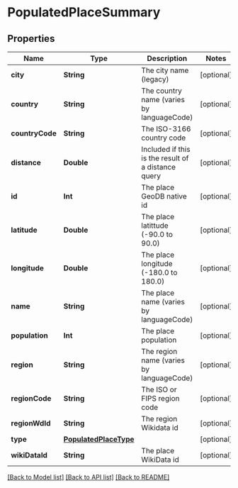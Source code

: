 # PopulatedPlaceSummary

## Properties
Name | Type | Description | Notes
------------ | ------------- | ------------- | -------------
**city** | **String** | The city name (legacy) | [optional] 
**country** | **String** | The country name (varies by languageCode) | [optional] 
**countryCode** | **String** | The ISO-3166 country code | [optional] 
**distance** | **Double** | Included if this is the result of a distance query | [optional] 
**id** | **Int** | The place GeoDB native id | [optional] 
**latitude** | **Double** | The place latittude (-90.0 to 90.0) | [optional] 
**longitude** | **Double** | The place longitude (-180.0 to 180.0) | [optional] 
**name** | **String** | The place name (varies by languageCode) | [optional] 
**population** | **Int** | The place population | [optional] 
**region** | **String** | The region name (varies by languageCode) | [optional] 
**regionCode** | **String** | The ISO or FIPS region code | [optional] 
**regionWdId** | **String** | The region Wikidata id | [optional] 
**type** | [**PopulatedPlaceType**](PopulatedPlaceType.md) |  | [optional] 
**wikiDataId** | **String** | The place WikiData id | [optional] 

[[Back to Model list]](../README.md#documentation-for-models) [[Back to API list]](../README.md#documentation-for-api-endpoints) [[Back to README]](../README.md)


